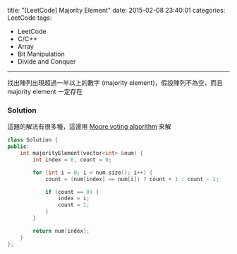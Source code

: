 title: "[LeetCode] Majority Element"
date: 2015-02-08 23:40:01
categories: LeetCode
tags:
- LeetCode
- C/C++
- Array
- Bit Manipulation
- Divide and Conquer
---

找出陣列出現超過一半以上的數字 (majority element)，假設陣列不為空，而且 majority element 一定存在

<!-- more -->

### Solution

這題的解法有很多種，這邊用 [Moore voting algorithm](http://www.geeksforgeeks.org/majority-element/) 來解

``` c++
class Solution {
public:
    int majorityElement(vector<int> &num) {
        int index = 0, count = 0;

        for (int i = 0; i < num.size(); i++) {
            count = (num[index] == num[i]) ? count + 1 : count - 1;

            if (count == 0) {
                index = i;
                count = 1;
            }
        }

        return num[index];
    }
};
```
